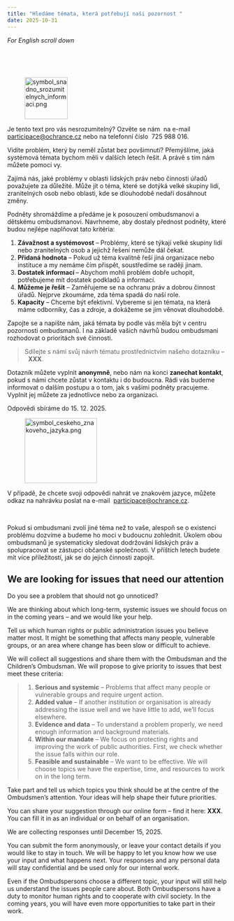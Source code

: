 ```yaml
---
title: "Hledáme témata, která potřebují naši pozornost "
date: 2025-10-31
---
```

<p>
<i>For English scroll down</i></p>
<p>&nbsp;</p>
<p>&nbsp;</p>
<figure class="image">
<img style="aspect-ratio:98/96;" src="https://www.ochrance.cz/dokument/hledame_temata_ktera_potrebuji_nasi_pozornost/symbol_snadno_srozumitelnych_informaci.png" alt="symbol_snadno_srozumitelnych_informaci.png" width="98" height="96"></figure>
<p>Je tento text pro vás nesrozumitelný? Ozvěte se nám&nbsp; na e-mail&nbsp; 
<a href="mailto:participace@ochrance.cz">participace@ochrance.cz</a> nebo na telefonní číslo&nbsp; 725&nbsp;988&nbsp;016.</p>
<p>Vidíte problém, který by neměl zůstat bez povšimnutí? Přemýšlíme, jaká systémová témata bychom měli v&nbsp;dalších letech řešit. A právě s tím nám můžete pomoci vy.</p>
<p>Zajímá nás, jaké problémy v oblasti lidských práv nebo činnosti úřadů považujete za důležité. Může jít o téma, které se dotýká velké skupiny lidí, zranitelných osob nebo oblasti, kde se dlouhodobě nedaří dosáhnout změny.</p>
<p>Podněty shromáždíme a předáme je k&nbsp;posouzení ombudsmanovi a dětskému ombudsmanovi. Navrhneme, aby dostaly přednost podněty, které budou nejlépe naplňovat tato kritéria:</p>
<ol>
<li>
<strong>Závažnost a systémovost</strong> – Problémy, které se týkají velké skupiny lidí nebo zranitelných osob a jejichž řešení nemůže dál čekat.</li>
<li>
<strong>Přidaná hodnota</strong> – Pokud už téma kvalitně řeší jiná organizace nebo instituce a my nemáme čím přispět, soustředíme se raději jinam.</li>
<li>
<strong>Dostatek informací </strong>– Abychom mohli problém dobře uchopit, potřebujeme mít dostatek podkladů a informací.</li>
<li>
<strong>Můžeme je řešit</strong> – Zaměřujeme se na ochranu práv a dobrou činnost úřadů. Nejprve zkoumáme, zda téma spadá do naší role.</li>
<li>
<strong>Kapacity</strong> – Chceme být efektivní. Vybereme si jen témata, na která máme odborníky, čas a zdroje, a dokážeme se jim věnovat dlouhodobě.</li></ol>
<p>Zapojte se a napište nám, jaká témata by podle vás měla být v centru pozornosti ombudsmanů. I na základě vašich návrhů budou ombudsmani rozhodovat o prioritách své činnosti.&nbsp;</p>
<blockquote>
<p>Sdílejte s námi svůj návrh tématu prostřednictvím našeho dotazníku – &nbsp;
<strong>XXX</strong>.&nbsp;</p></blockquote>
<p>Dotazník můžete vyplnit 
<strong>anonymně</strong>, nebo nám na konci 
<strong>zanechat kontakt</strong>, pokud s námi chcete zůstat v kontaktu i do budoucna. Rádi vás budeme informovat o dalším postupu a o tom, jak s vašimi podněty pracujeme. Vyplnit jej můžete za jednotlivce nebo za organizaci.</p>
<p>Odpovědi sbíráme do 15. 12. 2025.</p>
<figure class="image">
<img style="aspect-ratio:165/149;" src="https://www.ochrance.cz/dokument/hledame_temata_ktera_potrebuji_nasi_pozornost/symbol_ceskeho_znakoveho_jazyka.png" alt="symbol_ceskeho_znakoveho_jazyka.png" width="165" height="149"></figure>
<p>V&nbsp;případě, že chcete svoji odpovědi nahrát ve znakovém jazyce, můžete odkaz na nahrávku poslat na e-mail&nbsp; 
<a href="mailto:participace@ochrance.cz">participace@ochrance.cz</a>.</p>
<p>&nbsp;</p>
<p>Pokud si ombudsmani zvolí jiné téma než to vaše, alespoň se o existenci problému dozvíme a budeme ho moci v budoucnu zohlednit. Úkolem obou ombudsmanů je systematicky sledovat dodržování lidských práv a spolupracovat se zástupci občanské společnosti. V příštích letech budete mít více příležitostí, jak se do jejich činnosti zapojit.</p>
<h2>
<strong>We are looking for issues that need our attention</strong></h2>
<p>Do you see a problem that should not go unnoticed?</p>
<p>We are thinking about which long-term, systemic issues we should focus on in the coming years – and we would like your help.</p>
<p>Tell us which human rights or public administration issues you believe matter most. It might be something that affects many people, vulnerable groups, or an area where change has been slow or difficult to achieve.</p>
<p>We will collect all suggestions and share them with the Ombudsman and the Children’s Ombudsman. We will propose to give priority to issues that best meet these criteria:</p>
<blockquote>
<ol>
<li>
<strong>Serious and systemic</strong> – Problems that affect many people or vulnerable groups and require urgent action.</li>
<li>
<strong>Added value</strong> – If another institution or organisation is already addressing the issue well and we have little to add, we’ll focus elsewhere.</li>
<li>
<strong>Evidence and data</strong> – To understand a problem properly, we need enough information and background materials.</li>
<li>
<strong>Within our mandate</strong> – We focus on protecting rights and improving the work of public authorities. First, we check whether the issue falls within our role.</li>
<li>
<strong>Feasible and sustainable</strong> – We want to be effective. We will choose topics we have the expertise, time, and resources to work on in the long term.</li></ol></blockquote>
<p>Take part and tell us which topics you think should be at the centre of the Ombudsmen’s attention. Your ideas will help shape their future priorities.</p>
<p>You can share your suggestion through our online form – find it here: 
<strong>XXX</strong>. You can fill it in as an individual or on behalf of an organisation.</p>
<p>We are collecting responses until December 15, 2025.</p>
<p>You can submit the form anonymously, or leave your contact details if you would like to stay in touch. We will be happy to let you know how we use your input and what happens next. Your responses and any personal data will stay confidential and be used only for our internal work.</p>
<p>Even if the Ombudspersons choose a different topic, your input will still help us understand the issues people care about. Both Ombudspersons have a duty to monitor human rights and to cooperate with civil society. In the coming years, you will have even more opportunities to take part in their work.</p>

